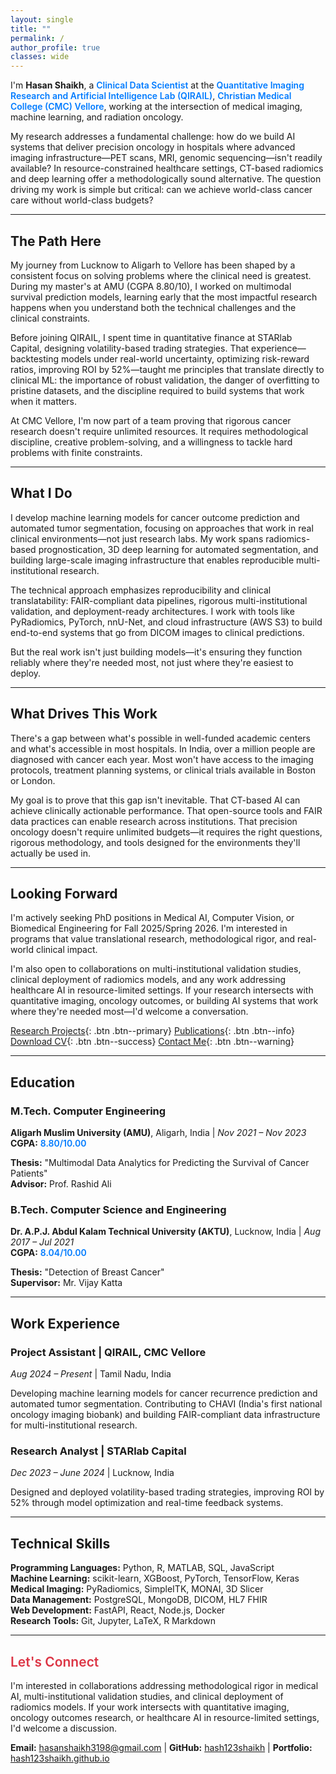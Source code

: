 ```yaml
---
layout: single
title: ""
permalink: /
author_profile: true
classes: wide
---
```


<style>
.important-text { color: #007bff; font-weight: 600; }
.collaboration-text { color: #dc3545; font-weight: 600; }
.highlight-box { 
  background: rgba(248, 249, 250, 0.95); 
  border-left: 4px solid #dc3545; 
  padding: 1rem; 
  margin: 1rem 0; 
  border-radius: 4px; 
}
/* Vanta background - lowest layer */
#vanta-bg {
  position: fixed;
  top: 0;
  left: 0;
  width: 100%;
  height: 100%;
  z-index: -1 !important;
}
/* Force ALL content to be visible above background */
.masthead,
.page,
.page__content,
.page__inner-wrap,
.sidebar,
.sidebar__right,
.author__avatar,
.author__content,
.author__urls-wrapper,
.page__footer,
.initial-content,
h1, h2, h3, h4, p, ul, ol, div {
  position: relative;
  z-index: 10 !important;
}
/* Make main content readable with semi-transparent background */
.page__inner-wrap {
  background: rgba(255, 255, 255, 0.92) !important;
  padding: 2rem !important;
  border-radius: 8px !important;
}
.page__content {
  font-size: 0.9rem;
  line-height: 1.5;
}
.page__content h2 {
  font-size: 1.4rem;
}
.page__content h3 {
  font-size: 1.2rem;
}
</style>

<div id="vanta-bg"></div>

I'm **Hasan Shaikh**, a <span class="important-text">Clinical Data Scientist</span> at the <span class="important-text">Quantitative Imaging Research and Artificial Intelligence Lab (QIRAIL)</span>, <span class="important-text">Christian Medical College (CMC) Vellore</span>, working at the intersection of medical imaging, machine learning, and radiation oncology.

My research addresses a fundamental challenge: how do we build AI systems that deliver precision oncology in hospitals where advanced imaging infrastructure—PET scans, MRI, genomic sequencing—isn't readily available? In resource-constrained healthcare settings, CT-based radiomics and deep learning offer a methodologically sound alternative. The question driving my work is simple but critical: can we achieve world-class cancer care without world-class budgets?

---

## The Path Here

My journey from Lucknow to Aligarh to Vellore has been shaped by a consistent focus on solving problems where the clinical need is greatest. During my master's at AMU (CGPA 8.80/10), I worked on multimodal survival prediction models, learning early that the most impactful research happens when you understand both the technical challenges and the clinical constraints.

Before joining QIRAIL, I spent time in quantitative finance at STARlab Capital, designing volatility-based trading strategies. That experience—backtesting models under real-world uncertainty, optimizing risk-reward ratios, improving ROI by 52%—taught me principles that translate directly to clinical ML: the importance of robust validation, the danger of overfitting to pristine datasets, and the discipline required to build systems that work when it matters.

At CMC Vellore, I'm now part of a team proving that rigorous cancer research doesn't require unlimited resources. It requires methodological discipline, creative problem-solving, and a willingness to tackle hard problems with finite constraints.

---

## What I Do

I develop machine learning models for cancer outcome prediction and automated tumor segmentation, focusing on approaches that work in real clinical environments—not just research labs. My work spans radiomics-based prognostication, 3D deep learning for automated segmentation, and building large-scale imaging infrastructure that enables reproducible multi-institutional research.

The technical approach emphasizes reproducibility and clinical translatability: FAIR-compliant data pipelines, rigorous multi-institutional validation, and deployment-ready architectures. I work with tools like PyRadiomics, PyTorch, nnU-Net, and cloud infrastructure (AWS S3) to build end-to-end systems that go from DICOM images to clinical predictions.

But the real work isn't just building models—it's ensuring they function reliably where they're needed most, not just where they're easiest to deploy.

---

## What Drives This Work

There's a gap between what's possible in well-funded academic centers and what's accessible in most hospitals. In India, over a million people are diagnosed with cancer each year. Most won't have access to the imaging protocols, treatment planning systems, or clinical trials available in Boston or London. 

My goal is to prove that this gap isn't inevitable. That CT-based AI can achieve clinically actionable performance. That open-source tools and FAIR data practices can enable research across institutions. That precision oncology doesn't require unlimited budgets—it requires the right questions, rigorous methodology, and tools designed for the environments they'll actually be used in.

---

## Looking Forward

I'm actively seeking PhD positions in Medical AI, Computer Vision, or Biomedical Engineering for Fall 2025/Spring 2026. I'm interested in programs that value translational research, methodological rigor, and real-world clinical impact.

I'm also open to collaborations on multi-institutional validation studies, clinical deployment of radiomics models, and any work addressing healthcare AI in resource-limited settings. If your research intersects with quantitative imaging, oncology outcomes, or building AI systems that work where they're needed most—I'd welcome a conversation.

[Research Projects](/portfolio/){: .btn .btn--primary} [Publications](/publications/){: .btn .btn--info} [Download CV](/files/CV_Hasan_Shaikh.pdf){: .btn .btn--success} [Contact Me](/contact/){: .btn .btn--warning}

---

## Education

### M.Tech. Computer Engineering
**Aligarh Muslim University (AMU)**, Aligarh, India | *Nov 2021 – Nov 2023*  
**CGPA:** <span class="important-text">8.80/10.00</span>

**Thesis:** "Multimodal Data Analytics for Predicting the Survival of Cancer Patients"  
**Advisor:** Prof. Rashid Ali

### B.Tech. Computer Science and Engineering  
**Dr. A.P.J. Abdul Kalam Technical University (AKTU)**, Lucknow, India | *Aug 2017 – Jul 2021*  
**CGPA:** <span class="important-text">8.04/10.00</span>

**Thesis:** "Detection of Breast Cancer"  
**Supervisor:** Mr. Vijay Katta

---

## Work Experience

### Project Assistant | QIRAIL, CMC Vellore
*Aug 2024 – Present* | Tamil Nadu, India

Developing machine learning models for cancer recurrence prediction and automated tumor segmentation. Contributing to CHAVI (India's first national oncology imaging biobank) and building FAIR-compliant data infrastructure for multi-institutional research.

### Research Analyst | STARlab Capital
*Dec 2023 – June 2024* | Lucknow, India

Designed and deployed volatility-based trading strategies, improving ROI by 52% through model optimization and real-time feedback systems.

---

## Technical Skills

**Programming Languages:** Python, R, MATLAB, SQL, JavaScript  
**Machine Learning:** scikit-learn, XGBoost, PyTorch, TensorFlow, Keras  
**Medical Imaging:** PyRadiomics, SimpleITK, MONAI, 3D Slicer  
**Data Management:** PostgreSQL, MongoDB, DICOM, HL7 FHIR  
**Web Development:** FastAPI, React, Node.js, Docker  
**Research Tools:** Git, Jupyter, LaTeX, R Markdown

---

## <span class="collaboration-text">Let's Connect</span>

I'm interested in collaborations addressing methodological rigor in medical AI, multi-institutional validation studies, and clinical deployment of radiomics models. If your work intersects with quantitative imaging, oncology outcomes research, or healthcare AI in resource-limited settings, I'd welcome a discussion.

**Email:** hasanshaikh3198@gmail.com | **GitHub:** [hash123shaikh](https://github.com/hash123shaikh) | **Portfolio:** [hash123shaikh.github.io](https://hash123shaikh.github.io)

<script src="https://cdnjs.cloudflare.com/ajax/libs/three.js/r134/three.min.js"></script>
<script src="https://cdn.jsdelivr.net/npm/vanta@latest/dist/vanta.birds.min.js"></script>
<script>
VANTA.BIRDS({
  el: "#vanta-bg",
  mouseControls: true,
  touchControls: true,
  gyroControls: false,
  minHeight: 200.00,
  minWidth: 200.00,
  scale: 1.00,
  scaleMobile: 1.00,
  backgroundColor: 0xa9a9cf,
  color1: 0xff0000,
  color2: 0xd1ff,
  colorMode: "varianceGradient",
  birdSize: 0.90,
  wingSpan: 30.00,
  speedLimit: 5.00,
  separation: 32.00,
  alignment: 46.00,
  cohesion: 48.00,
  quantity: 5.00
})
</script>
